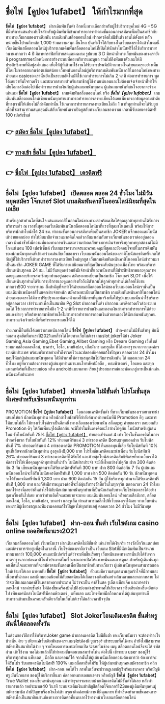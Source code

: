 # ชื่อไพ่【คูปอง 1ufabet】  ให้กำไรมากที่สุด

**ชื่อไพ่【คูปอง 1ufabet】** ฝากเดิมพันขั้นต่ำ  อีกหนึ่งทางเลือกสำหรับผู้ใช้บริการยุคใหม่ 4G – 5G ที่มีบริการแสนประทับใจสำหรับผู้เดิมพันที่เข้ามาทำรายการทำตามขั้นตอนการสมัครเพื่อเป็นสมาชิกกับทางทางเว็บเกมของเราเดิมพัน เกมเดิมพันสล็อตออนไลน์ ฝากเครดิตไม่มีขั้นต่ำ เล่นได้ตั้งแต่ หลักหน่วยขึ้นไปจนถึงหลัก 1,000 ร่วมความสนุก ลื่นไหล บันเทิงใจได้กับทางในเว็บของเราได้แล้วในตอนี้เว็บเดิมพันสล็อตออนไลน์ผู้บริการเกมเดิมพันสล็อตออนไลน์ที่เปิดให้นักล่าโบนัสฟรีได้ใช้บริการมายาวนานมากกว่า 4 ปี มีภาพกราฟิกที่สวยสดและงดงาม รูปแบบ 3 D
มิหนำซ้ำทางเว็บพนันของทางเรายังมี  programmerมือหนึ่งการสร้างระบบที่คอยบริการและดูแล  รวมไปถึงพัฒนาตัวเกมให้มีประสิทธิภาพที่ดีอยู่สม่ำเสมอ เพื่อให้ผู้ที่เข้ามาใช้งานได้รับการปรนนิบัติจากทางในค่ายเกมเราอย่างเต็มที่โดยไม่ขาดตกบกพร่องแม้แต่น้อย เว็บพนันออนไลน์ผู้บริการเกมเดิมพันพนันคาสิโนออนไลน์ของทางค่ายเกม casioของเรานั้นยังเป็นระบบอัตโนมัติใช้เวลาทำรายการไม่เกิน 2 นาที ต่อการทำรายการ พูดได้เลยว่าทันใจรวดเร็ว และสะดวกสบายสำหรับสมาชิกผู้ใช้งานแน่นอนและไม่ต้องแจ้งเจ้าหน้าที่ทำให้เสียโอกาสอีกต่อไปเมื่อทำรายการฝากงินกับผู้เล่นเกมพนันทุกคน
ผู้เล่นเกมพนันที่สนใจอยากจะร่วมเล่นเกม **ชื่อไพ่【คูปอง 1ufabet】** เกมเดิมพันสล็อตออนไลน์ หรือ ***ชื่อไพ่【คูปอง 1ufabet】*** เกมเดิมพันสล็อตออนไลน์เซียนพนันทุกท่านสามารถทำรายการลงทะเบียนได้เลยเพียงกรอกข้อมูลตามลำดับที่ทางเรามีให้เพียงไม่กี่ลำดับเท่านั้น ใช้เวลาการทำรายการลงทะเบียนไม่ถึง 1 นาทีทุกท่านก็จะได้รับยูสเพื่อที่จะเข้ามาร่วมสนุกสุดมันส์กับเว็บพนันเราเปิดยูสกับทางเว็บเกมของเราณ เวลานี้รับเลยเครดิตฟรี 100 เปอร์เซ็นต์

## 👉 [สมัคร ชื่อไพ่【คูปอง 1ufabet】](https://archa888.com/)
## 👉 [ทางเข้า ชื่อไพ่【คูปอง 1ufabet】](https://archa888.com/)
## 👉 [ชื่อไพ่【คูปอง 1ufabet】 เครดิตฟรี](https://archa888.com/)

## ชื่อไพ่【คูปอง 1ufabet】 เปิดตลอด ตลอด 24 ชั่วโมง ไม่มีวันหยุดสมัคร โจ๊กเกอร์ Slot เกมเดิมพันคาสิโนออนไลน์นิยมที่สุดในเอเชีย

สำหรับลูกค้าท่านใดที่สนใจ เล่นเกมคาสิโนออนไลน์ของทางเราพร้อมเปิดให้คุณลูกค้าทุกท่านได้รับการบริการแล้ว ณ เวลานี้สุดยอดเว็บเดิมพันพนันสล็อตออนไลน์มาที่แรงที่สุดมาในตอนนี้ พร้อมให้การบริการนักล่าโบนัสได้ 24 ชม. ทำตามขั้นตอนการสมัครเพื่อเป็นสมาชิก JOKER แจ็กพอตและโบนัสเข้าง่ายแตกบ่อย ทำให้มีสมาชิกจำนวนมากติดใจแล้วกลับมาเล่นกับทางเว็บพนันของเราต่ออยู่ตลอดเวลา มิหนำซ้ำยังมีความมั่นคงทางการเงินและความปลอดภัยทางการเงินจ่ายจริงทุกบาททุกสตางค์ไม่มีโกงแน่นอน 100 เปอร์เซ็นต์ เว็บเกมเราครบวงจรและครอบคลุมที่สุดและยังตอบโจทย์ในการเดิมพันของนักพนันทุกคนที่เข้ามาร่วมเล่นกับเว็บของเรา
เว็บเกมพนันออนไลน์ของเรามีโบนัสเครดิตฟรีแจกให้กับผู้ที่ใช้บริการที่เข้ามาทำรายการลงทะเบียนใหม่ทุกยูส เว็บเกมเดิมพันพนันคาสิโนออนไลน์เข้าร่วมมาเป็นสมาชิก JOKER GAME ที่ได้รับกระแสนิยมมากที่สุดเป็นระดับต้นๆของเมืองไทย พร้อมบริการเซียนพนันทุกคน 24 ชม. ไม่มีวันหยุดพร้อมยังมีเจ้าหน้าที่และพนักงานที่มีประสิทธิภาพและคุณภาพคอยดูแลและบริการสมาชิกทุกท่านอยู่ตลอด สมัครลงทะเบียนเป็นสมาชิก โจ๊กเกอร์ SLOT เพื่อให้เซียนพนันทุกท่านได้รับการบริการและดูแลอย่างทั่วถึงมีตัวเกมให้ลูกค้าทุกท่านได้เลือกใช้งานมากกว่า500 รายการเกม
สิ่งสำคัญที่จะทำให้ค่ายเกมสล็อตออนไลน์ของเว็บเกมออนไลน์เรานั้นเป็นเกมเดิมพันพนันคาสิโนแตกง่ายจ่ายหนัก สมัครลงทะเบียนเป็นสมาชิก  เกมเดิมพันพนันคาสิโนออนไลน์ค่ายเกมของเราได้มีการปรับปรุงและพัฒนาตัวเกมให้มีภาพที่ดูสมจริงเพื่อให้รูปแบบเกมนั้นน่าใช้บริการอยู่ตลอดเวลา เข้าร่วมมาเพื่อเป็นสมาชิก  Pg Slot ฝากถอนขั้นต่ำ ฝากถอน เครดิตรวดเร็วด้วยระบบออโต้ ใช้เวลาการทำรายการไม่ถึง 1-2 นาทีทั้งรายการฝากเงินและถอนเงินสามารถทำรายการได้ด้วยตนเองง่ายๆ หรือถ้าหากสมาชิกท่านใดไม่สามารถทำรายการถอนเงินด้วยตนเองได้นักเล่นพนันทุกคนสามารถแจ้งเจ้าหน้าที่เพื่อทำรายการถอนให้ได้

ช่วงเวลานี้ยืนยันได้เลยว่าเกมพนันออนไลน์ **ชื่อไพ่【คูปอง 1ufabet】** ฝาก-ถอนไม่มีขั้นต่ำทรู มันนี่วอเลท สุดฮิตที่มาแรงปี2021เลยก็ว่าได้โดยทางเว็บไซต์เรา เกมslot jokerได้นำ  Joker Gaming,Asia Gaming,Ebet Gaming,Allbet Gaming หรือ Dream Gaming เว็บไซต์รวมเกมสล็อตออนไลน์, บาคาร่า, ไฮโล, เกมยิงปลา, เสือมังกร และรูเล็ต ที่ได้มาตรฐานจากจากองค์กรระบดับประเทศ พร้อมบริการอย่างทั่วถึงรวดเร็วและปลอดภัยคอยแก้ไขปัญหา ตลอดเวลา 24 ชั่วโมง มอบให้แก่ผู้เล่นเกมพนันทุกคน ได้มีตัวเกมให้ความสนุกมันไปกับการเดิมพัน ได้ ตลอดเวลา 24 ชั่วโมง อยู่ที่ความต้องการของผู้เล่นทุกท่านผ่านบนโทรศัพท์มือถือ , คอมพิวเตอร์ , ไอแพด และทุกแพลตฟอร์มที่เป็นระบบios หรือ androidแบบพกพา เรียนรู้ประสบการณ์และพัฒนาสู่การเป็นนักเล่นพนันระดับประเทศ

## ชื่อไพ่【คูปอง 1ufabet】 ฝากเครดิต ไม่มีขั้นต่ำ โปรโมชั่นสุดพิเศษสำหรับเซียนพนันทุกท่าน

 PROMOTION  **ชื่อไพ่【คูปอง 1ufabet】** โอนถอนเครดิตขั้นต่ำ ที่ทางเว็บพนันของเราอยากจะนำเสนอให้แก่  นักพนันทุกท่าน หรือนักล่าโบนัสฟรีที่กำลังค้นหาค่ายพนันที่มี  Promotion ดีๆ และการให้แบบไม่กั๊ก ให้ทางเว็บไซต์เราเป็นอีกหนึ่งทางเลือกของเซียนพนัน สล็อตpg ค่ายของเรา ขอบอกกับ Promotion ดีๆ ให้กับเพื่อนๆได้เลือกกัน จะมีโปรโมชั่นเครดิตอะไรบ้างไปดูกัน
โบนัสสำหรับผู้เล่นใหม่ รับโบนัสทันที 75% [ชื่อไพ่【คูปอง 1ufabet】](https://archa888.com/) ทำยอดเทิร์นแค่ 4 เท่า
โปรโมชั่นเครดิตในการฝากครั้งแรก รับโบนัสทันที 12% ทำยอดเทิร์นแค่ 3 เท่าของเครดิต
Bonusทุกยอดฝาก รับโบนัสทันที 7% ทำยอดเทิร์นแค่ 4 เท่าของเครดิต
 PROMOTION คืนยอดทุนที่เสีย รับโบนัสทันที 10% ทุนที่เสียจากนักพนันทุกท่าน สูงสุดถึง8,000 บาท
โปรโมชั่นเครดิตแนะนำเพื่อน รับโบนัสทันที 26% ทำยอดเทิร์นแค่ 3 เท่าของเครดิตที่ได้รับไป
และท้ายสุดโบนัสเครดิตสิทธิพิเศษที่ทางเว็บเราได้คัดสรรไว้ให้เพื่อคุณลูกค้าทุกท่านที่น่ารัก โบนัสฝากประจำ จะมีสิ่งไหนบ้างไปดูกัน
ฝาก 300 ติดต่อกัน 3 วัน เซียนพนันทุกคนจะได้รับเครดิตฟรีทันที 300 บาท
ฝาก 800 ติดต่อกัน 7 วัน ผู้เล่นเกมพนันออนไลน์จะได้รับโบนัสเครดิตฟรีทันที 1,000 บาท
ฝาก 500 ติดต่อกัน 10 วัน นักพนันทุกคนจะได้รับเครดิตฟรีทันที 1,300 บาท
ฝาก 600 ติดต่อกัน 15 วัน ผู้ใช้บริการทุกท่านจะได้รับเครดิตฟรีทันที 1,800 บาท
และก็ยังมีการหมุนวงล้อที่จะได้ลุ้นรับรางวัลบิ๊กวินในทุกๆวัน ตลอดเวลา 24 ชั่วโมง บอกไว้ตรงนี้เลยว่าคืนกำไรให้กับนักเล่นเกมพนันทุกท่านที่เป็นนักเล่นกับทางเว็บไซต์ของเราได้อย่างสุดเหวี่ยงกันไปเลย หากว่าท่านติดใจและอยากจะแทง เกมเดิมพันออนไลน์ หรือเกมเสือมังกร, สล็อตออนไลน์, ไฮโล, เกมยิงปลา, บาคาร่า และรูเล็ต ท่านสามารถคลิ๊กไปที่เว็บของเราได้เลย ทางเว็บพนันของเรามีผู้เชี่ยวชาญและทีมงานคอยแก้ไขปัญหาให้ทุกท่านอยู่ ตลอดเวลา 24 ชั่วโมง ไม่มีวันหยุด

## ชื่อไพ่【คูปอง 1ufabet】 ฝาก-ถอน ขั้นต่ำ  เว็บไซต์เกม casino online ยอดฮิตที่มาแรง2021

เว็บเกมสล็อตออนไลน์ เว็บพนันเรา ฝากเติมเครดิตไม่มีขั้นต่ำ เล่นง่ายได้เงินจริง รางวัลบิ๊กวินแตกบ่อยและอัตราการจ่ายสูงที่สุดในเวลานี้ เว็บไซต์ของเราถือว่าเป็น เว็บเกม Slotที่มีนักเดิมพันเป็นจำนวนมากมากกว่า 100,000 คนและมีเปอร์เซ็นต์ว่าจะเพิ่มขึ้นเรื่อยๆ เว็บพนันของทางเรานั้นยังได้รับจากมาตราฐานจากบ่อนคาสิโนทั่วประเทศในเรื่องของการเปิดให้แทงพนันและการดูแล สำหรับผู้เดิมพันทุกคนที่สนใจและอยากที่จะสมัครตามขั้นตอนเพื่อเป็นสมาชิกกับทางเว็บเรา ผู้เล่นพนันทุกคนสามารถแอดไลน์เข้ามาได้เลย
	มาพบกับ **ชื่อไพ่【คูปอง 1ufabet】** ตัวเกมมีความสนุกสนานสุดเร้าใจที่มีภาพและเนื้อหาที่น่าลอง และมีเกมยอดนิยมให้กับยอดนิยมได้เลือกวางเดิมพันอย่างล้นหลามและหลากหลาย  ไม่ว่าจะเป็นเกมเกมคาสิโนหลากหลายประเภท ไม่ว่าจะเป็น คาสิโนสด รูเล็ต แบ็กแจ๊ค และบาคาร่าออนไลน์ จากค่ายชั้นนำ ไม่ต้องขึ้นเครื่องบินไปถึงบ่อนต่างประเทศให้เสียเวลา หรือเสียค่าเครื่องอีกต่อไป เพียงแค่นักล่าโบนัสฟรีมีคอมพิวเตอร์ , แท็บเลต และโทรศัพท์มือถือพกพาได้ผู้เล่นทุกท่านก็สามารถเข้ามาเป็นครอบครัวเดียวกับในเว็บไซต์เราได้แล้วเวลาปัจจุบัน

## ชื่อไพ่【คูปอง 1ufabet】 Slot Jokerโอนเติมเครดิต ขั้นต่ำทรู มันนี่ได้ตลอดทั้งวัน

ในส่วนของวิธีการใช้บริการJoker game ฝากถอนเครดิต ไม่มีขั้นต่ำ ของเว็บพนันเรา จะต้องทำอะไรบ้างนั้น ง่าย ๆ เพียงแค่เว็บเดิมพันของเราเกมslotต้องมี ยูสเซอร์ เข้าระบบเพื่อใช้งาน ถ้ายังไม่มีสามารถสมัครเป็นสมาชิกได้ง่าย ๆ จากโหมดการลงทะเบียนเปิด Userในช่อง เมนู สล็อตออนไลน์จึงจะได้ รหัสผ่าน เข้าใช้งาน พอได้มาแล้วก็ให้ทำตามขั้นตอนบนสมาร์ทโฟน ต่อไปนี้
เข้าระบบ user  ของผู้ใช้บริการทุกท่าน แท็บเลต , มือถือ และคอมก็ได้
จากนั้นให้ผู้เล่นพนันเลือกความต้องการว่า ต้องการจะได้รับโปร รับเลยเครดิตโบนัสฟรี 100% เกมสล็อตหรือไม่รับ
ให้ผู้เล่นพนันทุกคนสมัครสมาชิก คลิก **ชื่อไพ่【คูปอง 1ufabet】** ฝาก-ถอน ออโต้ไว ภาพในเว็บจะปรากฏเลขบัญชีพร้อมธนาคาร หรือบัญชี ทรู มันนี่วอเลท ของผู้ให้บริการขึ้นมา
คัดลอกหมายเลขธนาคาร หรือบัญชี **ชื่อไพ่【คูปอง 1ufabet】** True Wallet ของเซียนพนันทุกคน แล้วทำธุรกรรมระบบฝากเติมเครดิตไม่มีขั้นต่ำได้เลย
หลังทำรายการแล้ว รอประมาณ40 วินาที ระบบจะเติมเงินเข้าบัญชีสล็อตโจ๊กเกอร์123ของผู้เดิมพันทุกคนผู้สมัครสมาชิก
ถ้ามีปัญหาเรื่องเงินไม่เข้า กรุณาติดต่อพนักงานที่มีคุณภาพ ที่ทำเรื่องทำตามขั้นตอนการสมัครเพื่อเป็นสมาชิกผ่านช่องทางการติดต่อที่แนบเอาไว้ทางหน้าเว็บเกมสล็อตออนไลน์



